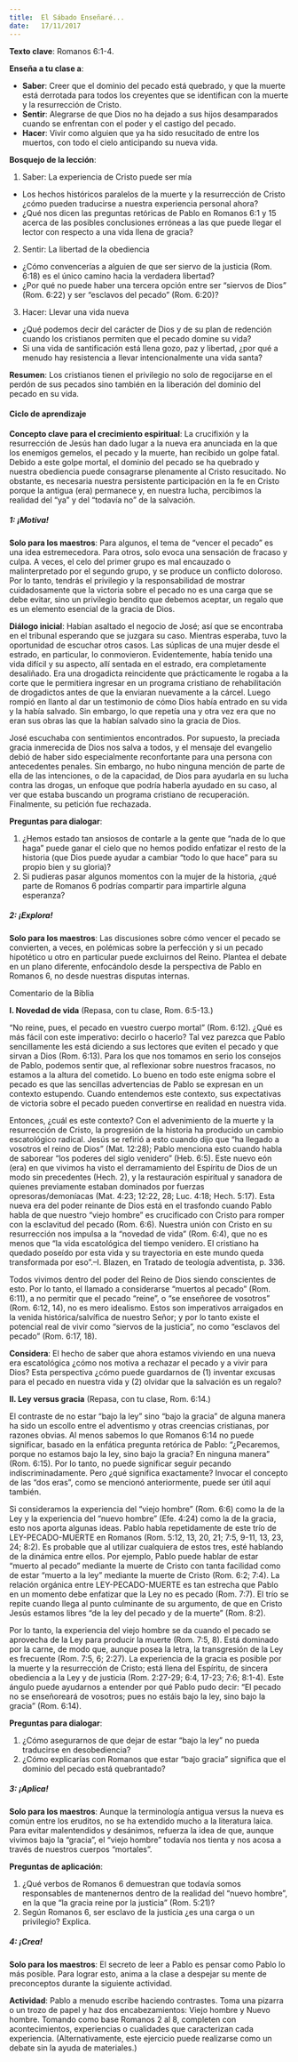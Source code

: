 ```yaml
---
title:  El Sábado Enseñaré...
date:   17/11/2017
---
```


**Texto clave**: Romanos 6:1-4.

**Enseña a tu clase a**:

- **Saber**: Creer que el dominio del pecado está quebrado, y que la muerte está derrotada para todos los creyentes que se identifican con la muerte y la resurrección de Cristo.
- **Sentir**: Alegrarse de que Dios no ha dejado a sus hijos desamparados cuando se enfrentan con el poder y el castigo del pecado.
- **Hacer**: Vivir como alguien que ya ha sido resucitado de entre los muertos, con todo el cielo anticipando su nueva vida.

**Bosquejo de la lección**:

1. Saber: La experiencia de Cristo puede ser mía
+ Los hechos históricos paralelos de la muerte y la resurrección de Cristo ¿cómo pueden traducirse a nuestra experiencia personal ahora?
+ ¿Qué nos dicen las preguntas retóricas de Pablo en Romanos 6:1 y 15 acerca de las posibles conclusiones erróneas a las que puede llegar el lector con respecto a una vida llena de gracia?

2. Sentir: La libertad de la obediencia
+ ¿Cómo convencerías a alguien de que ser siervo de la justicia (Rom. 6:18) es el único camino hacia la verdadera libertad?
+ ¿Por qué no puede haber una tercera opción entre ser “siervos de Dios” (Rom. 6:22) y ser “esclavos del pecado” (Rom. 6:20)?

3. Hacer: Llevar una vida nueva
+ ¿Qué podemos decir del carácter de Dios y de su plan de redención cuando los cristianos permiten que el pecado domine su vida?
+ Si una vida de santificación está llena gozo, paz y libertad, ¿por qué a menudo hay resistencia a llevar intencionalmente una vida santa?

**Resumen**: Los cristianos tienen el privilegio no solo de regocijarse en el perdón de sus pecados sino también en la liberación del dominio del pecado en su vida.

#### Ciclo de aprendizaje

**Concepto clave para el crecimiento espiritual**: La crucifixión y la resurrección de Jesús han dado lugar a la nueva era anunciada en la que los enemigos gemelos, el pecado y la muerte, han recibido un golpe fatal. Debido a este golpe mortal, el dominio del pecado se ha quebrado y nuestra obediencia puede consagrarse plenamente al Cristo resucitado. No obstante, es necesaria nuestra persistente participación en la fe en Cristo porque la antigua (era) permanece y, en nuestra lucha, percibimos la realidad del “ya” y del “todavía no” de la salvación.

##### 1: ¡Motiva!

**Solo para los maestros**: Para algunos, el tema de “vencer el pecado” es una idea estremecedora. Para otros, solo evoca una sensación de fracaso y culpa. A veces, el celo del primer grupo es mal encauzado o malinterpretado por el segundo grupo, y se produce un conflicto doloroso. Por lo tanto, tendrás el privilegio y la responsabilidad de mostrar cuidadosamente que la victoria sobre el pecado no es una carga que se debe evitar, sino un privilegio bendito que debemos aceptar, un regalo que es un elemento esencial de la gracia de Dios.

**Diálogo inicial**: Habían asaltado el negocio de José; así que se encontraba en el tribunal esperando que se juzgara su caso. Mientras esperaba, tuvo la oportunidad de escuchar otros casos. Las súplicas de una mujer desde el estrado, en particular, lo conmovieron. Evidentemente, había tenido una vida difícil y su aspecto, allí sentada en el estrado, era completamente desaliñado. Era una drogadicta reincidente que prácticamente le rogaba a la corte que le permitiera ingresar en un programa cristiano de rehabilitación de drogadictos antes de que la enviaran nuevamente a la cárcel. Luego rompió en llanto al dar un testimonio de cómo Dios había entrado en su vida y la había salvado. Sin embargo, lo que repetía una y otra vez era que no eran sus obras las que la habían salvado sino la gracia de Dios.

José escuchaba con sentimientos encontrados. Por supuesto, la preciada gracia inmerecida de Dios nos salva a todos, y el mensaje del evangelio debió de haber sido especialmente reconfortante para una persona con antecedentes penales. Sin embargo, no hubo ninguna mención de parte de ella de las intenciones, o de la capacidad, de Dios para ayudarla en su lucha contra las drogas, un enfoque que podría haberla ayudado en su caso, al ver que estaba buscando un programa cristiano de recuperación. Finalmente, su petición fue rechazada.

**Preguntas para dialogar**:

1. ¿Hemos estado tan ansiosos de contarle a la gente que “nada de lo que haga” puede ganar el cielo que no hemos podido enfatizar el resto de la historia (que Dios puede ayudar a cambiar “todo lo que hace” para su propio bien y su gloria)?
2. Si pudieras pasar algunos momentos con la mujer de la historia, ¿qué parte de Romanos 6 podrías compartir para impartirle alguna esperanza?

##### 2: ¡Explora!

**Solo para los maestros**: Las discusiones sobre cómo vencer el pecado se convierten, a veces, en polémicas sobre la perfección y si un pecado hipotético u otro en particular puede excluirnos del Reino. Plantea el debate en un plano diferente, enfocándolo desde la perspectiva de Pablo en Romanos 6, no desde nuestras disputas internas.

Comentario de la Biblia

**I. Novedad de vida** (Repasa, con tu clase, Rom. 6:5-13.)

“No reine, pues, el pecado en vuestro cuerpo mortal” (Rom. 6:12). ¿Qué es más fácil con este imperativo: decirlo o hacerlo? Tal vez parezca que Pablo sencillamente les está diciendo a sus lectores que eviten el pecado y que sirvan a Dios (Rom. 6:13). Para los que nos tomamos en serio los consejos de Pablo, podemos sentir que, al reflexionar sobre nuestros fracasos, no estamos a la altura del cometido. Lo bueno en todo este enigma sobre el pecado es que las sencillas advertencias de Pablo se expresan en un contexto estupendo. Cuando entendemos este contexto, sus expectativas de victoria sobre el pecado pueden convertirse en realidad en nuestra vida.

Entonces, ¿cuál es este contexto? Con el advenimiento de la muerte y la resurrección de Cristo, la progresión de la historia ha producido un cambio escatológico radical. Jesús se refirió a esto cuando dijo que “ha llegado a vosotros el reino de Dios” (Mat. 12:28); Pablo menciona esto cuando habla de saborear “los poderes del siglo venidero” (Heb. 6:5). Este nuevo eón (era) en que vivimos ha visto el derramamiento del Espíritu de Dios de un modo sin precedentes (Hech. 2), y la restauración espiritual y sanadora de quienes previamente estaban dominados por fuerzas opresoras/demoníacas (Mat. 4:23; 12:22, 28; Luc. 4:18; Hech. 5:17). Esta nueva era del poder reinante de Dios está en el trasfondo cuando Pablo habla de que nuestro “viejo hombre” es crucificado con Cristo para romper con la esclavitud del pecado (Rom. 6:6). Nuestra unión con Cristo en su resurrección nos impulsa a la “novedad de vida” (Rom. 6:4), que no es menos que “la vida escatológica del tiempo venidero. El cristiano ha quedado poseído por esta vida y su trayectoria en este mundo queda transformada por eso”.–I. Blazen, en Tratado de teología adventista, p. 336.

Todos vivimos dentro del poder del Reino de Dios siendo conscientes de esto. Por lo tanto, el llamado a considerarse “muertos al pecado” (Rom. 6:11), a no permitir que el pecado “reine”, o “se enseñoree de vosotros” (Rom. 6:12, 14), no es mero idealismo. Estos son imperativos arraigados en la venida histórica/salvífica de nuestro Señor; y por lo tanto existe el potencial real de vivir como “siervos de la justicia”, no como “esclavos del pecado” (Rom. 6:17, 18).

**Considera**: El hecho de saber que ahora estamos viviendo en una nueva era escatológica ¿cómo nos motiva a rechazar el pecado y a vivir para Dios? Esta perspectiva ¿cómo puede guardarnos de (1) inventar excusas para el pecado en nuestra vida y (2) olvidar que la salvación es un regalo?

**II. Ley versus gracia** (Repasa, con tu clase, Rom. 6:14.)

El contraste de no estar “bajo la ley” sino “bajo la gracia” de alguna manera ha sido un escollo entre el adventismo y otras creencias cristianas, por razones obvias. Al menos sabemos lo que Romanos 6:14 no puede significar, basado en la enfática pregunta retórica de Pablo: “¿Pecaremos, porque no estamos bajo la ley, sino bajo la gracia? En ninguna manera” (Rom. 6:15). Por lo tanto, no puede significar seguir pecando indiscriminadamente. Pero ¿qué significa exactamente? Invocar el concepto de las “dos eras”, como se mencionó anteriormente, puede ser útil aquí también.

Si consideramos la experiencia del “viejo hombre” (Rom. 6:6) como la de la Ley y la experiencia del “nuevo hombre” (Efe. 4:24) como la de la gracia, esto nos aporta algunas ideas. Pablo habla repetidamente de este trío de LEY-PECADO-MUERTE en Romanos (Rom. 5:12, 13, 20, 21; 7:5, 9-11, 13, 23, 24; 8:2). Es probable que al utilizar cualquiera de estos tres, esté hablando de la dinámica entre ellos. Por ejemplo, Pablo puede hablar de estar “muerto al pecado” mediante la muerte de Cristo con tanta facilidad como de estar “muerto a la ley” mediante la muerte de Cristo (Rom. 6:2; 7:4). La relación orgánica entre LEY-PECADO-MUERTE es tan estrecha que Pablo en un momento debe enfatizar que la Ley no es pecado (Rom. 7:7). El trío se repite cuando llega al punto culminante de su argumento, de que en Cristo Jesús estamos libres “de la ley del pecado y de la muerte” (Rom. 8:2).

Por lo tanto, la experiencia del viejo hombre se da cuando el pecado se aprovecha de la Ley para producir la muerte (Rom. 7:5, 8). Está dominado por la carne, de modo que, aunque posea la letra, la transgresión de la Ley es frecuente (Rom. 7:5, 6; 2:27). La experiencia de la gracia es posible por la muerte y la resurrección de Cristo; está llena del Espíritu, de sincera obediencia a la Ley y de justicia (Rom. 2:27-29; 6:4, 17-23; 7:6; 8:1-4). Este ángulo puede ayudarnos a entender por qué Pablo pudo decir: “El pecado no se enseñoreará de vosotros; pues no estáis bajo la ley, sino bajo la gracia” (Rom. 6:14).

**Preguntas para dialogar**:

1. ¿Cómo asegurarnos de que dejar de estar “bajo la ley” no pueda traducirse en desobediencia?
2. ¿Cómo explicarías con Romanos que estar “bajo gracia” significa que el dominio del pecado está quebrantado?

##### 3: ¡Aplica!

**Solo para los maestros**: Aunque la terminología antigua versus la nueva es común entre los eruditos, no se ha extendido mucho a la literatura laica. Para evitar malentendidos y desánimos, refuerza la idea de que, aunque vivimos bajo la “gracia”, el “viejo hombre” todavía nos tienta y nos acosa a través de nuestros cuerpos “mortales”.

**Preguntas de aplicación**:

1. ¿Qué verbos de Romanos 6 demuestran que todavía somos responsables de mantenernos dentro de la realidad del “nuevo hombre”, en la que “la gracia reine por la justicia” (Rom. 5:21)?
2. Según Romanos 6, ser esclavo de la justicia ¿es una carga o un privilegio? Explica.

##### 4: ¡Crea!

**Solo para los maestros**: El secreto de leer a Pablo es pensar como Pablo lo más posible. Para lograr esto, anima a la clase a despejar su mente de preconceptos durante la siguiente actividad.

**Actividad**: Pablo a menudo escribe haciendo contrastes. Toma una pizarra o un trozo de papel y haz dos encabezamientos: Viejo hombre y Nuevo hombre. Tomando como base Romanos 2 al 8, completen con acontecimientos, experiencias o cualidades que caracterizan cada experiencia. (Alternativamente, este ejercicio puede realizarse como un debate sin la ayuda de materiales.)